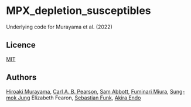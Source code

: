 # MPX_depletion_susceptibles
Underlying code for Murayama et al. (2022)

## Licence

[MIT](https://github.com/hiroaki-murayama/MPX_depletion_susceptibles/blob/master/LICENSE)

## Authors

[Hiroaki Murayama](https://github.com/hiroaki-murayama),
[Carl A. B. Pearson](https://github.com/pearsonca),
[Sam Abbott](https://github.com/seabbs),
[Fuminari Miura](https://github.com/fmiura),
[Sung-mok Jung](https://github.com/SungmokJung)
Elizabeth Fearon,
[Sebastian Funk](https://github.com/sbfnk),
[Akira Endo](https://github.com/akira-endo)
